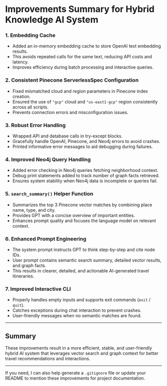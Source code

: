 

# Improvements Summary for Hybrid Knowledge AI System

### 1. Embedding Cache

- Added an in-memory embedding cache to store OpenAI text embedding results.
- This avoids repeated calls for the same text, reducing API costs and latency.
- Improves efficiency during batch processing and interactive queries.


### 2. Consistent Pinecone ServerlessSpec Configuration

- Fixed mismatched cloud and region parameters in Pinecone index creation.
- Ensured the use of `"gcp"` cloud and `"us-east1-gcp"` region consistently across all scripts.
- Prevents connection errors and misconfiguration issues.


### 3. Robust Error Handling

- Wrapped API and database calls in try-except blocks.
- Gracefully handle OpenAI, Pinecone, and Neo4j errors to avoid crashes.
- Printed informative error messages to aid debugging during failures.


### 4. Improved Neo4j Query Handling

- Added error checking in Neo4j queries fetching neighborhood context.
- Debug print statements added to track number of graph facts retrieved.
- Ensures system stability when Neo4j data is incomplete or queries fail.


### 5. `search_summary()` Helper Function

- Summarizes the top 3 Pinecone vector matches by combining place name, type, and city.
- Provides GPT with a concise overview of important entities.
- Enhances prompt quality and focuses the language model on relevant context.


### 6. Enhanced Prompt Engineering

- The system prompt instructs GPT to think step-by-step and cite node IDs.
- User prompt contains semantic search summary, detailed vector results, and graph facts.
- This results in clearer, detailed, and actionable AI-generated travel itineraries.


### 7. Improved Interactive CLI

- Properly handles empty inputs and supports exit commands (`exit` / `quit`).
- Catches exceptions during chat interaction to prevent crashes.
- User-friendly messages when no semantic matches are found.

***

## Summary

These improvements result in a more efficient, stable, and user-friendly hybrid AI system that leverages vector search and graph context for better travel recommendations and interactions.

***

If you need, I can also help generate a `.gitignore` file or update your README to mention these improvements for project documentation.

